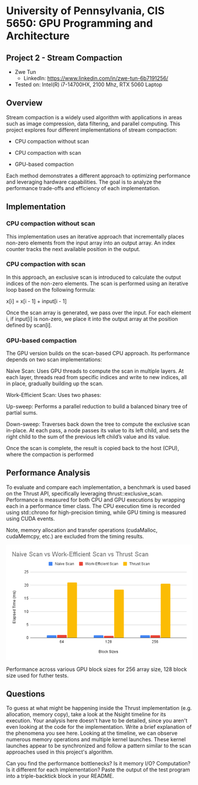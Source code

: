 # University of Pennsylvania, CIS 5650: GPU Programming and Architecture
## Project 2 - Stream Compaction 

* Zwe Tun
  * LinkedIn: https://www.linkedin.com/in/zwe-tun-6b7191256/
* Tested on: Intel(R) i7-14700HX, 2100 Mhz, RTX 5060 Laptop

## Overview 
Stream compaction is a widely used algorithm with applications in areas such as image compression, data filtering, and parallel computing. This project explores four different implementations of stream compaction:

- CPU compaction without scan

- CPU compaction with scan

- GPU-based compaction

Each method demonstrates a different approach to optimizing performance and leveraging hardware capabilities. The goal is to analyze the performance trade-offs and efficiency of each implementation.

## Implementation 

###  CPU compaction without scan 
This implementation uses an iterative approach that incrementally places non-zero elements from the input array into an output array. An index counter tracks the next available position in the output. 

### CPU compaction with scan 
In this approach, an exclusive scan is introduced to calculate the output indices of the non-zero elements. The scan is performed using an iterative loop based on the following formula:

x[i] = x[i - 1] + input[i - 1]

Once the scan array is generated, we pass over the input. For each element i, if input[i] is non-zero, we place it into the output array at the position defined by scan[i].

### GPU-based compaction
The GPU version builds on the scan-based CPU approach. Its performance depends on two scan implementations:

Naive Scan:
Uses GPU threads to compute the scan in multiple layers. At each layer, threads read from specific indices and write to new indices, all in place, gradually building up the scan. 

Work-Efficient Scan:
Uses two phases:

Up-sweep: Performs a parallel reduction to build a balanced binary tree of partial sums.

Down-sweep: Traverses back down the tree to compute the exclusive scan in-place. At each pass, a node passes its value to its left child, and sets the right child to the sum of the previous left child’s value and its value. 

Once the scan is complete, the result is copied back to the host (CPU), where the compaction is performed

## Performance Analysis
To evaluate and compare each implementation, a benchmark is used based on the Thrust API, specifically leveraging thrust::exclusive_scan. Performance is measured for both CPU and GPU executions by wrapping each in a performance timer class. The CPU execution time is recorded using std::chrono for high-precision timing, while GPU timing is measured using CUDA events.

Note, memory allocation and transfer operations (cudaMalloc, cudaMemcpy, etc.) are excluded from the timing results.

![Stream Compaction](img/block.png)

Performance across various GPU block sizes for 256 array size, 128 block size used for futher tests. 


## Questions 
To guess at what might be happening inside the Thrust implementation (e.g. allocation, memory copy), take a look at the Nsight timeline for its execution. Your analysis here doesn't have to be detailed, since you aren't even looking at the code for the implementation.
Write a brief explanation of the phenomena you see here.
Looking at the timeline, we can observe numerous memory operations and multiple kernel launches. These kernel launches appear to be synchronized and follow a pattern similar to the scan approaches used in this project's algorithm.

Can you find the performance bottlenecks? Is it memory I/O? Computation? Is it different for each implementation?
Paste the output of the test program into a triple-backtick block in your README.



